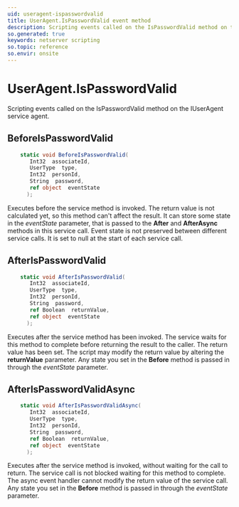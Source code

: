 ```yaml
---
uid: useragent-ispasswordvalid
title: UserAgent.IsPasswordValid event method
description: Scripting events called on the IsPasswordValid method on the UserAgent service agent.
so.generated: true
keywords: netserver scripting
so.topic: reference
so.envir: onsite
---
```

# UserAgent.IsPasswordValid

Scripting events called on the <see cref='M:IUserAgent.IsPasswordValid'>IsPasswordValid</see> method on the <see cref='IUserAgent'>IUserAgent</see>  service agent.

## BeforeIsPasswordValid
```cs
    static void BeforeIsPasswordValid(
       Int32  associateId,
       UserType  type,
       Int32  personId,
       String  password,
       ref object  eventState
      );
```
Executes before the service method is invoked.
The return value is not calculated yet, so this method can't affect the result.
It can store some state in the *eventState* parameter, that is passed to the **After** and **AfterAsync** methods in this service call.
Event state is not preserved between different service calls. It is set to null at the start of each service call.
## AfterIsPasswordValid
```cs
    static void AfterIsPasswordValid(
       Int32  associateId,
       UserType  type,
       Int32  personId,
       String  password,
       ref Boolean  returnValue,
       ref object  eventState
      );
```
Executes after the service method has been invoked. The service waits for this method to complete before returning the result to the caller.
The return value has been set. The script may modify the return value by altering the **returnValue** parameter.
Any state you set in the **Before** method is passed in through the *eventState* parameter.
## AfterIsPasswordValidAsync
```cs
    static void AfterIsPasswordValidAsync(
       Int32  associateId,
       UserType  type,
       Int32  personId,
       String  password,
       ref Boolean  returnValue,
       ref object  eventState
      );
```
Executes after the service method is invoked, without waiting for the call to return.
The service call is not blocked waiting for this method to complete.
The async event handler cannot modify the return value of the service call.
Any state you set in the **Before** method is passed in through the *eventState* parameter.

